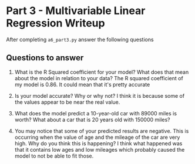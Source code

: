 # Part 3 - Multivariable Linear Regression Writeup

After completing `a6_part3.py` answer the following questions

## Questions to answer

1. What is the R Squared coefficient for your model? What does that mean about the model in relation to your data?
   The R squared coefficient of my model is 0.86. It could mean that it's pretty accurate

3. Is your model accurate? Why or why not?
I think it is because some of the values appear to be near the real value. 
4. What does the model predict a 10-year-old car with 89000 miles is worth? What about a car that is 20 years old with 150000 miles?

5. You may notice that some of your predicted results are negative. This is occurring when the value of age and the mileage of the car are very high. Why do you think this is happening?
   I think what happened was that it contains low ages and low mileages which probably caused the model to not be able to fit those. 
